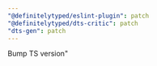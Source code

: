 ```yaml
---
"@definitelytyped/eslint-plugin": patch
"@definitelytyped/dts-critic": patch
"dts-gen": patch
---
```


Bump TS version"
